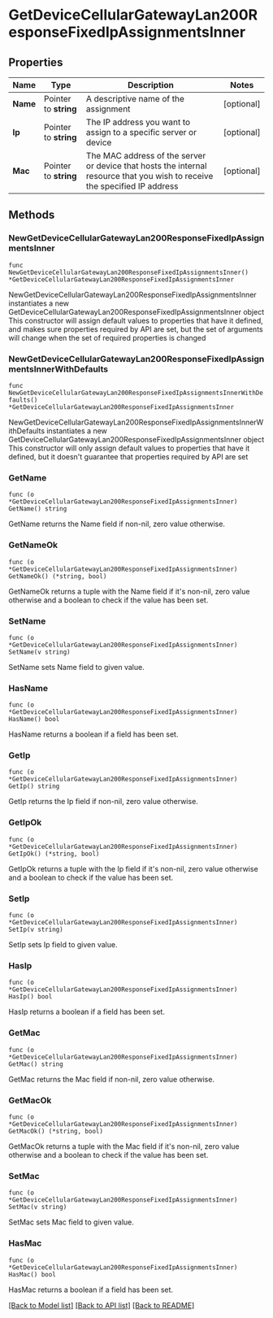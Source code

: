 # GetDeviceCellularGatewayLan200ResponseFixedIpAssignmentsInner

## Properties

Name | Type | Description | Notes
------------ | ------------- | ------------- | -------------
**Name** | Pointer to **string** | A descriptive name of the assignment | [optional] 
**Ip** | Pointer to **string** | The IP address you want to assign to a specific server or device | [optional] 
**Mac** | Pointer to **string** | The MAC address of the server or device that hosts the internal resource that you wish to receive the specified IP address | [optional] 

## Methods

### NewGetDeviceCellularGatewayLan200ResponseFixedIpAssignmentsInner

`func NewGetDeviceCellularGatewayLan200ResponseFixedIpAssignmentsInner() *GetDeviceCellularGatewayLan200ResponseFixedIpAssignmentsInner`

NewGetDeviceCellularGatewayLan200ResponseFixedIpAssignmentsInner instantiates a new GetDeviceCellularGatewayLan200ResponseFixedIpAssignmentsInner object
This constructor will assign default values to properties that have it defined,
and makes sure properties required by API are set, but the set of arguments
will change when the set of required properties is changed

### NewGetDeviceCellularGatewayLan200ResponseFixedIpAssignmentsInnerWithDefaults

`func NewGetDeviceCellularGatewayLan200ResponseFixedIpAssignmentsInnerWithDefaults() *GetDeviceCellularGatewayLan200ResponseFixedIpAssignmentsInner`

NewGetDeviceCellularGatewayLan200ResponseFixedIpAssignmentsInnerWithDefaults instantiates a new GetDeviceCellularGatewayLan200ResponseFixedIpAssignmentsInner object
This constructor will only assign default values to properties that have it defined,
but it doesn't guarantee that properties required by API are set

### GetName

`func (o *GetDeviceCellularGatewayLan200ResponseFixedIpAssignmentsInner) GetName() string`

GetName returns the Name field if non-nil, zero value otherwise.

### GetNameOk

`func (o *GetDeviceCellularGatewayLan200ResponseFixedIpAssignmentsInner) GetNameOk() (*string, bool)`

GetNameOk returns a tuple with the Name field if it's non-nil, zero value otherwise
and a boolean to check if the value has been set.

### SetName

`func (o *GetDeviceCellularGatewayLan200ResponseFixedIpAssignmentsInner) SetName(v string)`

SetName sets Name field to given value.

### HasName

`func (o *GetDeviceCellularGatewayLan200ResponseFixedIpAssignmentsInner) HasName() bool`

HasName returns a boolean if a field has been set.

### GetIp

`func (o *GetDeviceCellularGatewayLan200ResponseFixedIpAssignmentsInner) GetIp() string`

GetIp returns the Ip field if non-nil, zero value otherwise.

### GetIpOk

`func (o *GetDeviceCellularGatewayLan200ResponseFixedIpAssignmentsInner) GetIpOk() (*string, bool)`

GetIpOk returns a tuple with the Ip field if it's non-nil, zero value otherwise
and a boolean to check if the value has been set.

### SetIp

`func (o *GetDeviceCellularGatewayLan200ResponseFixedIpAssignmentsInner) SetIp(v string)`

SetIp sets Ip field to given value.

### HasIp

`func (o *GetDeviceCellularGatewayLan200ResponseFixedIpAssignmentsInner) HasIp() bool`

HasIp returns a boolean if a field has been set.

### GetMac

`func (o *GetDeviceCellularGatewayLan200ResponseFixedIpAssignmentsInner) GetMac() string`

GetMac returns the Mac field if non-nil, zero value otherwise.

### GetMacOk

`func (o *GetDeviceCellularGatewayLan200ResponseFixedIpAssignmentsInner) GetMacOk() (*string, bool)`

GetMacOk returns a tuple with the Mac field if it's non-nil, zero value otherwise
and a boolean to check if the value has been set.

### SetMac

`func (o *GetDeviceCellularGatewayLan200ResponseFixedIpAssignmentsInner) SetMac(v string)`

SetMac sets Mac field to given value.

### HasMac

`func (o *GetDeviceCellularGatewayLan200ResponseFixedIpAssignmentsInner) HasMac() bool`

HasMac returns a boolean if a field has been set.


[[Back to Model list]](../README.md#documentation-for-models) [[Back to API list]](../README.md#documentation-for-api-endpoints) [[Back to README]](../README.md)


